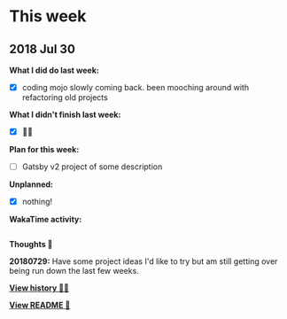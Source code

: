 # This week

## 2018 Jul 30

**What I did do last week:**

- [x] coding mojo slowly coming back. been mooching around with
      refactoring old projects

**What I didn't finish last week:**

- [x] 🤷‍♀️

**Plan for this week:**

- [ ] Gatsby v2 project of some description

**Unplanned:**

- [x] nothing!

**WakaTime activity:**

```sh

```

**Thoughts 💭**

**20180729:** Have some project ideas I'd like to try but am still
getting over being run down the last few weeks.

**[View history 👵👴](history.md#history)**

**[View README 👀](README.md#personal-goals)**

<!-- links -->
